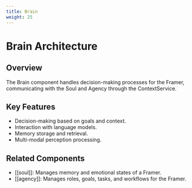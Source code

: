 ```yaml
---
title: Brain
weight: 25
---
```


# Brain Architecture

## Overview

The Brain component handles decision-making processes for the Framer, communicating with the Soul and Agency through the ContextService.

## Key Features

- Decision-making based on goals and context.
- Interaction with language models.
- Memory storage and retrieval.
- Multi-modal perception processing.

## Related Components

- [[soul]]: Manages memory and emotional states of a Framer.
- [[agency]]: Manages roles, goals, tasks, and workflows for the Framer.
